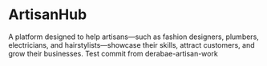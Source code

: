# ArtisanHub
A platform designed to help artisans—such as fashion designers, plumbers, electricians, and hairstylists—showcase their skills, attract customers, and grow their businesses.
T e s t   c o m m i t   f r o m   d e r a b a e - a r t i s a n - w o r k  
 